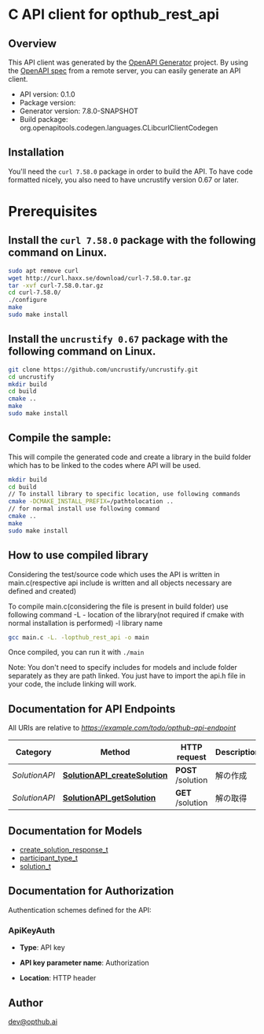 # C API client for opthub_rest_api

## Overview
This API client was generated by the [OpenAPI Generator](https://openapi-generator.tech) project. By using the [OpenAPI spec](https://openapis.org) from a remote server, you can easily generate an API client.

- API version: 0.1.0
- Package version: 
- Generator version: 7.8.0-SNAPSHOT
- Build package: org.openapitools.codegen.languages.CLibcurlClientCodegen

## Installation
You'll need the `curl 7.58.0` package in order to build the API. To have code formatted nicely, you also need to have uncrustify version 0.67 or later.

# Prerequisites

## Install the `curl 7.58.0` package with the following command on Linux.
```bash
sudo apt remove curl
wget http://curl.haxx.se/download/curl-7.58.0.tar.gz
tar -xvf curl-7.58.0.tar.gz
cd curl-7.58.0/
./configure
make
sudo make install
```
## Install the `uncrustify 0.67` package with the following command on Linux.
```bash
git clone https://github.com/uncrustify/uncrustify.git
cd uncrustify
mkdir build
cd build
cmake ..
make
sudo make install
```

## Compile the sample:
This will compile the generated code and create a library in the build folder which has to be linked to the codes where API will be used.
```bash
mkdir build
cd build
// To install library to specific location, use following commands
cmake -DCMAKE_INSTALL_PREFIX=/pathtolocation ..
// for normal install use following command
cmake ..
make
sudo make install
```
## How to use compiled library
Considering the test/source code which uses the API is written in main.c(respective api include is written and all objects necessary are defined and created)

To compile main.c(considering the file is present in build folder) use following command
-L - location of the library(not required if cmake with normal installation is performed)
-l library name
```bash
gcc main.c -L. -lopthub_rest_api -o main
```
Once compiled, you can run it with ``` ./main ```

Note: You don't need to specify includes for models and include folder separately as they are path linked. You just have to import the api.h file in your code, the include linking will work.

## Documentation for API Endpoints

All URIs are relative to *https://example.com/todo/opthub-api-endpoint*

Category | Method | HTTP request | Description
------------ | ------------- | ------------- | -------------
*SolutionAPI* | [**SolutionAPI_createSolution**](docs/SolutionAPI.md#SolutionAPI_createSolution) | **POST** /solution | 解の作成
*SolutionAPI* | [**SolutionAPI_getSolution**](docs/SolutionAPI.md#SolutionAPI_getSolution) | **GET** /solution | 解の取得


## Documentation for Models

 - [create_solution_response_t](docs/create_solution_response.md)
 - [participant_type_t](docs/participant_type.md)
 - [solution_t](docs/solution.md)


## Documentation for Authorization


Authentication schemes defined for the API:
### ApiKeyAuth

- **Type**: API key

- **API key parameter name**: Authorization
- **Location**: HTTP header


## Author

dev@opthub.ai

